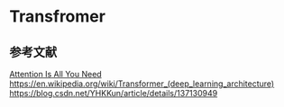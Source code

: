 # Transfromer


## 参考文献

[Attention Is All You Need](https://proceedings.neurips.cc/paper_files/paper/2017/file/3f5ee243547dee91fbd053c1c4a845aa-Paper.pdf)
https://en.wikipedia.org/wiki/Transformer_(deep_learning_architecture)
https://blog.csdn.net/YHKKun/article/details/137130949
